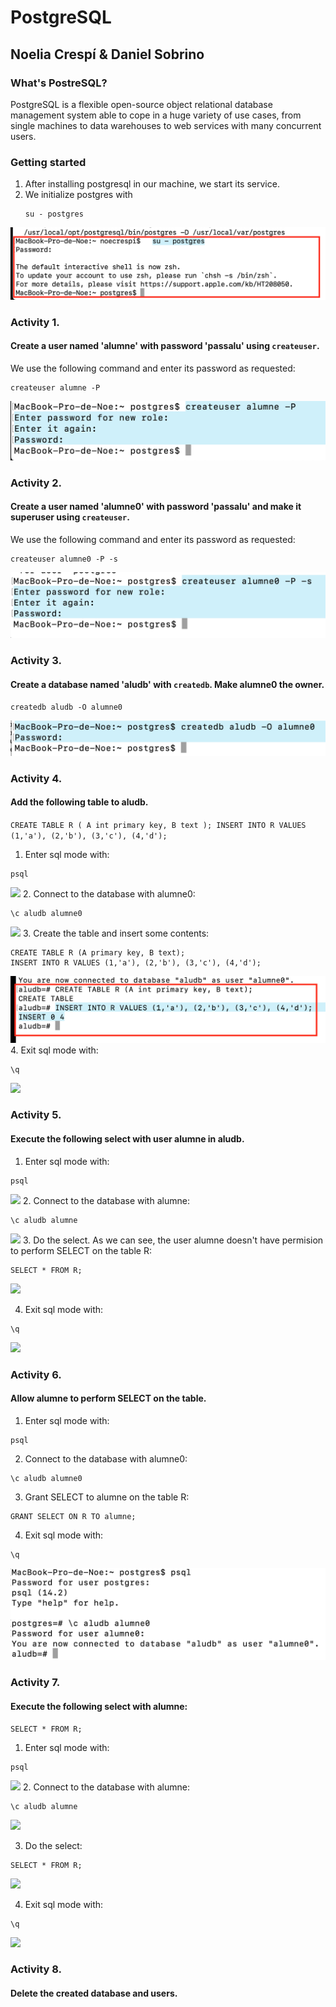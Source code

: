 # PostgreSQL
## Noelia Crespí & Daniel Sobrino

### What's PostreSQL?

PostgreSQL is a flexible open-source object relational database management system able to cope in a huge variety of use cases, from single machines to data warehouses to web services with many concurrent users.

### Getting started

1. After installing postgresql in our machine, we start its service.
2. We initialize postgres with 
      ```
      su - postgres
      ``` 
![](Img/0.png)

### Activity 1.
#### Create a user named 'alumne' with password 'passalu' using `createuser`.

We use the following command and enter its password as requested:
```
createuser alumne -P
```
![](Img/a1.png)

### Activity 2.
#### Create a user named 'alumne0' with password 'passalu' and make it superuser using `createuser`.

We use the following command and enter its password as requested:
```
createuser alumne0 -P -s
```
![](Img/a2.png)

### Activity 3.
#### Create a database named 'aludb' with `createdb`. Make alumne0 the owner.

```
createdb aludb -O alumne0
```
![](Img/a3.png)

### Activity 4.
#### Add the following table to aludb.
`
CREATE TABLE R (
  A int primary key,
  B text
);
INSERT INTO R VALUES (1,'a'), (2,'b'), (3,'c'), (4,'d');
`
1. Enter sql mode with:
```
psql
```
![](Img/Maven.png)
2. Connect to the database with alumne0:
```
\c aludb alumne0
```
![](Img/Maven.png)
3. Create the table and insert some contents:
```
CREATE TABLE R (A primary key, B text);
INSERT INTO R VALUES (1,'a'), (2,'b'), (3,'c'), (4,'d');
```
![](Img/a4.3.png)
4. Exit sql mode with:
```
\q
```
![](Img/Maven.png)

### Activity 5.
#### Execute the following select with user alumne in aludb.
1. Enter sql mode with:
```
psql
```
![](Img/Maven.png)
2. Connect to the database with alumne:
```
\c aludb alumne
```
![](Img/Maven.png)
3. Do the select. As we can see, the user alumne doesn't have permision to perform SELECT on the table R:
```
SELECT * FROM R;
```
![](Img/Maven.png)

4. Exit sql mode with:
```
\q
```
![](Img/Maven.png)
### Activity 6.
#### Allow alumne to perform SELECT on the table.
1. Enter sql mode with:
```
psql
```
2. Connect to the database with alumne0:
```
\c aludb alumne0
```
3. Grant SELECT to alumne on the table R:
```
GRANT SELECT ON R TO alumne;
```

4. Exit sql mode with:
```
\q
```
![](Img/6.png)

### Activity 7.
#### Execute the following select with alumne:
```
SELECT * FROM R;
```
1. Enter sql mode with:
```
psql
```
![](Img/Maven.png)
2. Connect to the database with alumne:
```
\c aludb alumne
```
![](Img/Maven.png)

3. Do the select:
```
SELECT * FROM R;
```
![](Img/Maven.png)

4. Exit sql mode with:
```
\q
```
![](Img/Maven.png)

### Activity 8.
#### Delete the created database and users.

